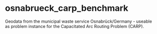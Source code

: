 # osnabrueck_carp_benchmark
Geodata from the municipal waste service Osnabrück/Germany - useable as problem instance for the Capacitated Arc Routing Problem (CARP).
